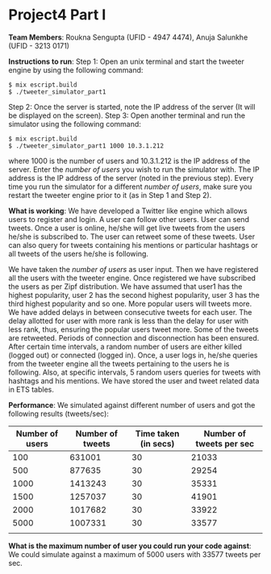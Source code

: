 # Project4 Part I

**Team Members**:
Roukna Sengupta (UFID - 4947 4474), Anuja Salunkhe (UFID - 3213 0171)

**Instructions to run**: 
Step 1: Open an unix terminal and start the tweeter engine by using the following command:
```
$ mix escript.build
$ ./tweeter_simulator_part1
```
Step 2: Once the server is started, note the IP address of the server (It will be displayed on the screen).
Step 3: Open another terminal and run the simulator using the following command:
```
$ mix escript.build
$ ./tweeter_simulator_part1 1000 10.3.1.212
```
where 1000 is the number of users and 10.3.1.212 is the IP address of the server. Enter the *number of users* you wish to run the simulator with. The IP address is the IP address of the server (noted in the previous step). Every time you run the simulator for a different *number of users*, make sure you restart the tweeter engine prior to it (as in Step 1 and Step 2).

**What is working**:
We have developed a Twitter like engine which allows users to register and login. A user can follow other users. User can send tweets. Once a user is online, he/she will get live tweets from the users he/she is subscribed to. The user can retweet some of these tweets. User can also query for tweets containing his mentions or particular hashtags or all tweets of the users he/she is following.

We have taken the *number of users* as user input. Then we have registered all the users with the tweeter engine. Once registered we have subscribed the users as per Zipf distribution. We have assumed that user1 has the highest popularity, user 2 has the second highest popularity, user 3 has the third highest popularity and so one. More popular users will tweets more. We have added delays in between consecutive tweets for each user. The delay allotted for user with more rank is less than the delay for user with less rank, thus, ensuring the popular users tweet more. Some of the tweets are retweeted. Periods of connection and disconnection has been ensured. After certain time intervals, a random number of users are either killed (logged out) or connected (logged in). Once, a user logs in, he/she queries from the tweeter engine all the tweets pertaining to the users he is following. Also, at specific intervals, 5 random users queries for tweets with hashtags and his mentions. We have stored the user and tweet related data in ETS tables.

**Performance**:
We simulated against different number of users and got the following results (tweets/sec):

| ﻿Number of users | Number of tweets | Time taken (in secs) | Number of tweets per sec |
|-----------------|------------------|----------------------|--------------------------|
| 100             | 631001           | 30                   | 21033                    |
| 500             | 877635           | 30                   | 29254                    |
| 1000            | 1413243          | 30                   | 35331                    |
| 1500            | 1257037          | 30                   | 41901                    |
| 2000            | 1017682          | 30                   | 33922                    |
| 5000            | 1007331          | 30                   | 33577                    |
|                 |                  |                      |                          |

**What is the maximum number of user you could run your code against**:
We could simulate against a maximum of 5000 users with 33577 tweets per sec.

